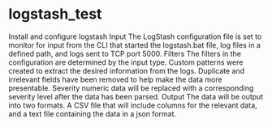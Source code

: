 # logstash_test
Install and configure logstash
Input
The LogStash configuration file is set to monitor for input from the CLI that started the logstash.bat file, log files in a defined path, and logs sent to TCP port 5000. 
Filters
The filters in the configuration are determined by the input type. Custom patterns were created to extract the desired information from the logs. Duplicate and irrelevant fields have been removed to help make the data more presentable.  Severity numeric data will be replaced with a corresponding severity level after the data has been parsed.
Output
The data will be output into two formats. A CSV file that will include columns for the relevant data, and a text file containing the data in a json format.
